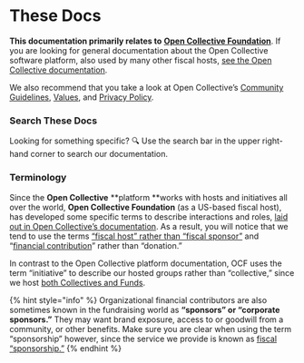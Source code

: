 # These Docs

**This documentation primarily relates to** [**Open Collective Foundation**](https://opencollective.foundation). If you are looking for general documentation about the Open Collective software platform, also used by many other fiscal hosts, [see the Open Collective documentation](https://docs.opencollective.com/help/).

We also recommend that you take a look at Open Collective’s [Community Guidelines](https://docs.opencollective.com/help/about/community-guidelines), [Values](https://docs.opencollective.com/help/about/values), and [Privacy Policy](https://docs.opencollective.com/help/product/privacy-policy).

### **Search These Docs**

Looking for something specific? :mag: Use the search bar in the upper right-hand corner to search our documentation.

### Terminology

Since the **Open Collective** **platform **works with hosts and initiatives all over the world, **Open Collective Foundation** (as a US-based fiscal host), has developed some specific terms to describe interactions and roles, [laid out in Open Collective’s documentation](https://docs.opencollective.com/help/about/terminology). As a result, you will notice that we tend to use the terms [“fiscal host” rather than “fiscal sponsor”](https://docs.opencollective.foundation/about/fiscal-hosting) and “[financial contribution](../how-it-works/financial-contributions/)” rather than “donation.”

In contrast to the Open Collective platform documentation, OCF uses the term “initiative” to describe our hosted groups rather than “collective,” since we host [both Collectives and Funds](https://docs.opencollective.foundation/about/what-we-offer#two-kinds-of-initiatives).

{% hint style="info" %}
Organizational financial contributors are also sometimes known in the fundraising world as **“sponsors” or “corporate sponsors.”** They may want brand exposure, access to or goodwill from a community, or other benefits. Make sure you are clear when using the term “sponsorship” however, since the service we provide is known as [fiscal “sponsorship](https://docs.opencollective.foundation/about/fiscal-hosting)[.”](https://docs.opencollective.foundation/about/fiscal-hosting)
{% endhint %}
